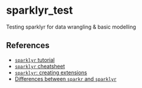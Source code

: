 # sparklyr_test
Testing sparklyr for data wrangling &amp; basic modelling

## References 

- [`sparklyr` tutorial](http://spark.rstudio.com/)
- [`sparklyr` cheatsheet](http://spark.rstudio.com/images/sparklyr-cheatsheet.pdf)
- [`sparklyr`: creating extensions](http://spark.rstudio.com/extensions.html)
- [Differences between `sparkr` and `sparklyr`](https://stackoverflow.com/questions/39494484/sparkr-vs-sparklyr)
